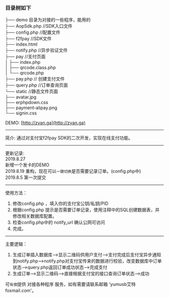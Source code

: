 ﻿### 目录树如下  
├── demo 目录为对接的一些程序，能用的  
├── AopSdk.php //SDK入口文件   
├── config.php //配置文件   
├── f2fpay //SDK文件    
├── index.html   
├── notify.php  //异步验证文件    
├── pay //支付页面   
│   ├── index.php   
│   ├── qrcode.class.php   
│   └── qrcode.php   
├── pay.php // 创建支付文件   
├── query.php //订单查询页面   
└── static //静态文件页面   
    ├── avatar.jpg   
    ├── erphpdown.css   
    ├── payment-alipay.png   
    └── signin.css   


DEMO: [http://zyan.ga](http://zyan.ga)

---

简介: 
通过对支付宝f2fpay SDK的二次开发，实现在线支付功能。

---

更新记录:   
2019.8.27  
新增一个发卡的DEMO  
2019.8.19 
重构，现在可以`一键切换`是否需要记录订单。(config.php中)   
2019.8.5 
第一次提交

---

使用方法：
1. 修改config.php ，填入你的支付宝公钥/私钥/PID 
2. 根据config.php 提示是否需要订单记录，使用注释中的SQL创建数据表，并修改相关数据库配置。
3. 检查config.php中的 notify_url 确认公网可访问
4. 完成。

---

主要逻辑：
1. 生成订单插入数据库-->显示二维码供用户支付-->支付完成后支付宝异步通知到notify.php-->notify.php对支付宝传来的数据进行校验，改变数据库中订单状态-->query.php返回订单成功状态-->完成支付  
2. 生成订单-->显示二维码-->直接根据支付宝的接口查询订单状态-->成功


可`有偿`提供 对接各种程序 服务，如有需要请联系邮箱 'yumusb艾特foxmail.com'。
